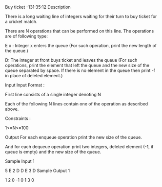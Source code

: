 Buy ticket -131:35:12
Description

There is a long waiting line of integers waiting for their turn to buy ticket for a cricket match.

There are N operations that can be performed on this line. The operations are of following type:

E x : Integer x enters the queue (For such operation, print the new length of the queue.)

D: The integer at front buys ticket and leaves the queue (For such operations, print the element that left the queue and the new size of the queue separated by space. If there is no element in the queue then print -1 in place of deleted element.)


Input
Input Format :

First line consists of a single integer denoting N

Each of the following N lines contain one of the operation as described above.



Constraints :

1<=N<=100




Output
For each enqueue operation print the new size of the queue.

And for each dequeue operation print two integers, deleted element (-1, if queue is empty) and the new size of the queue.


Sample Input 1 

5
E 2
D
D
E 3
D
Sample Output 1

1
2 0
-1 0
1
3 0